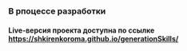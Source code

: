 ### В рпоцессе разработки 
#### Live-версия проекта доступна по ссылке https://shkirenkoroma.github.io/generationSkills/
